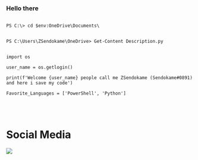 ### Hello there



```

PS C:\> cd $env:OneDrive\Documents\


PS C:\Users\ZSendokame\OneDrive> Get-Content Description.py


import os

user_name = os.getlogin()

print(f'Welcome {user_name} people call me ZSendokame (Sendokame#0891) and here i save my code')

Favorite_Languages = ['PowerShell', 'Python']
```


<br><br>

# Social Media
<a href="https://discord.gg/aBsCR6pyZj"><img src="https://img.shields.io/badge/Discord-World%20Hacking-blue"/>
  
